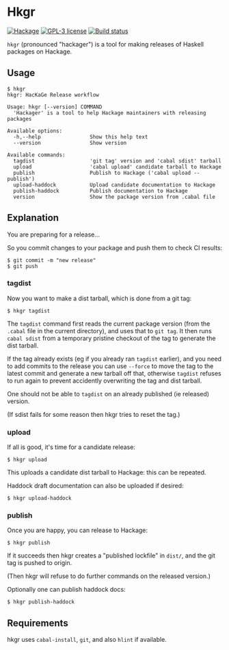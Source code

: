 # Hkgr

[![Hackage](https://img.shields.io/hackage/v/hkgr.svg)](https://hackage.haskell.org/package/hkgr)
[![GPL-3 license](https://img.shields.io/badge/license-GPL--3-blue.svg)](LICENSE)
[![Build status](https://secure.travis-ci.org/juhp/hkgr.svg)](https://travis-ci.org/juhp/hkgr)

`hkgr` (pronounced "hackager") is a tool for making releases of
Haskell packages on Hackage.

## Usage

```
$ hkgr
hkgr: HacKaGe Release workflow

Usage: hkgr [--version] COMMAND
  'Hackager' is a tool to help Hackage maintainers with releasing packages

Available options:
  -h,--help                Show this help text
  --version                Show version

Available commands:
  tagdist                  'git tag' version and 'cabal sdist' tarball
  upload                   'cabal upload' candidate tarball to Hackage
  publish                  Publish to Hackage ('cabal upload --publish')
  upload-haddock           Upload candidate documentation to Hackage
  publish-haddock          Publish documentation to Hackage
  version                  Show the package version from .cabal file
```

## Explanation

You are preparing for a release...

So you commit changes to your package and push them to check CI results:

```
$ git commit -m "new release"
$ git push
```


### tagdist
Now you want to make a dist tarball, which is done from a git tag:
```
$ hkgr tagdist
```
The `tagdist` command first reads the current package version
(from the `.cabal` file in the current directory), and uses that to `git tag`.
It then runs `cabal sdist` from a temporary pristine checkout of the tag
to generate the dist tarball.

If the tag already exists (eg if you already ran `tagdist` earlier),
and you need to add commits to the release
you can use `--force` to move the tag to the latest commit
and generate a new tarball off that,
otherwise `tagdist` refuses to run again to prevent accidently overwriting
the tag and dist tarball.

One should not be able to `tagdist` on an already published
(ie released) version.

(If sdist fails for some reason then hkgr tries to reset the tag.)

### upload
If all is good, it's time for a candidate release:

```
$ hkgr upload
```
This uploads a candidate dist tarball to Hackage: this can be repeated.

Haddock draft documentation can also be uploaded if desired:
```
$ hkgr upload-haddock
```

### publish
Once you are happy, you can release to Hackage:

```
$ hkgr publish
```

If it succeeds then hkgr creates a "published lockfile" in `dist/`,
and the git tag is pushed to origin.

(Then hkgr will refuse to do further commands on the released version.)

Optionally one can publish haddock docs:
```
$ hkgr publish-haddock
```

## Requirements

hkgr uses `cabal-install`, `git`, and also `hlint` if available.
